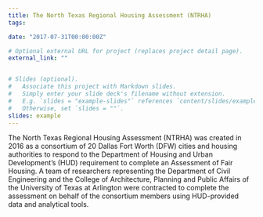 ```yaml
---
title: The North Texas Regional Housing Assessment (NTRHA)
tags:

date: "2017-07-31T00:00:00Z"

# Optional external URL for project (replaces project detail page).
external_link: ""


# Slides (optional).
#   Associate this project with Markdown slides.
#   Simply enter your slide deck's filename without extension.
#   E.g. `slides = "example-slides"` references `content/slides/example-slides.md`.
#   Otherwise, set `slides = ""`.
slides: example
---
```


The North Texas Regional Housing Assessment (NTRHA) was created in 2016 as a consortium of 20 Dallas Fort Worth (DFW) cities and housing authorities to respond to the Department of Housing and Urban Development’s (HUD) requirement to complete an Assessment of Fair Housing. A team of researchers representing the Department of Civil Engineering and the College of Architecture, Planning and Public Affairs of the University of Texas at Arlington were contracted to complete the assessment on behalf of the consortium members using HUD-provided data and analytical tools.
